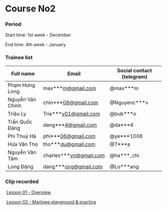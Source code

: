 # Course No2

### **Period**

Start time: 1st week - December

End time: 4th week - January



### **Trainee list**

| Full name        | Email                     | Social contact (telegram) |
| ---------------- | ------------------------- | ------------------------- |
| Phạm Hưng Long   | max\*\*\*m@gmail.com      | @max\*\*\*m               |
| Nguyễn Văn Chính | chin\*\*\*08@gmail.com    | @Nguyenc\*\*\*v           |
| Triệu Ly         | Trie\*\*\*y01@gmail.com   | @bub\*\*\*o               |
| Trần Quốc Đăng   | dang\*\*\*4@gmail.com     | @da\*\*\*4                |
| Phi Thuý Hà      | phi\*\*\*06@gmail.com     | @ye\*\*\*1008             |
| Hứa Văn Thọ      | tho\*\*\*du@gmail.com     | @T\*\*\*a                 |
| Nguyễn Văn Tâm   | charles\*\*\*vn@gmail.com | @ha\*\*\*\_chi            |
| Long Đặng        | dang\*\*\*ong@gmail.com   | @Lo\*\*\*ang              |

### Clip recorded

<img src="https://vcc.gitbook.io/~gitbook/image?url=https%3A%2F%2Fwww.youtube.com%2Fs%2Fdesktop%2F59ec15cc%2Fimg%2Ffavicon_144x144.png&#x26;width=40&#x26;dpr=4&#x26;quality=100&#x26;sign=a9c5d2e0&#x26;sv=1" alt="" data-size="line"> [Lesson 01 - Overview](https://youtu.be/OsChBj9WRsQ?si=X0jBDr9OUr-UmCeP)

<img src="https://vcc.gitbook.io/~gitbook/image?url=https%3A%2F%2Fwww.youtube.com%2Fs%2Fdesktop%2F59ec15cc%2Fimg%2Ffavicon_144x144.png&#x26;width=40&#x26;dpr=4&#x26;quality=100&#x26;sign=a9c5d2e0&#x26;sv=1" alt="" data-size="line"> [Lesson 02 - Marlowe playground & practice](https://youtu.be/e9PT-yzrf7E?si=jdFedhcDylb956jA)
